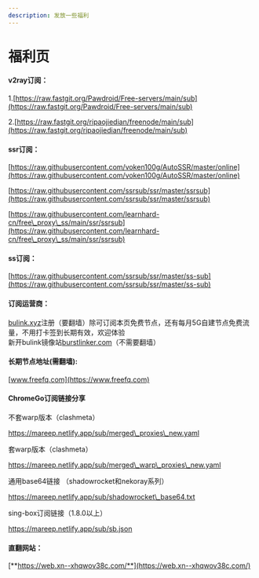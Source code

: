```yaml
---
description: 发放一些福利
---
```


# 福利页

#### v2ray订阅：

1.[https://raw.fastgit.org/Pawdroid/Free-servers/main/sub](https://raw.fastgit.org/Pawdroid/Free-servers/main/sub)

2.[https://raw.fastgit.org/ripaojiedian/freenode/main/sub](https://raw.fastgit.org/ripaojiedian/freenode/main/sub)

#### ssr订阅：

[https://raw.githubusercontent.com/voken100g/AutoSSR/master/online](https://raw.githubusercontent.com/voken100g/AutoSSR/master/online)

[https://raw.githubusercontent.com/ssrsub/ssr/master/ssrsub](https://raw.githubusercontent.com/ssrsub/ssr/master/ssrsub)

[https://raw.githubusercontent.com/learnhard-cn/free\_proxy\_ss/main/ssr/ssrsub](https://raw.githubusercontent.com/learnhard-cn/free\_proxy\_ss/main/ssr/ssrsub)

#### ss订阅：

[https://raw.githubusercontent.com/ssrsub/ssr/master/ss-sub](https://raw.githubusercontent.com/ssrsub/ssr/master/ss-sub)

#### 订阅运营商：

[bulink.xyz](https://bulink.xyz/)注册（要翻墙）除可订阅本页免费节点，还有每月5G自建节点免费流量，不用打卡签到长期有效，欢迎体验\
新开bulink镜像站[burstlinker.com](https://www.burstlinker.com/)（不需要翻墙）

#### 长期节点地址(需翻墙):

[www.freefq.com](https://www.freefq.com)

#### ChromeGo订阅链接分享

不套warp版本（clashmeta）

https://mareep.netlify.app/sub/merged\_proxies\_new.yaml

套warp版本（clashmeta）

https://mareep.netlify.app/sub/merged\_warp\_proxies\_new.yaml

通用base64链接 （shadowrocket和nekoray系列）

https://mareep.netlify.app/sub/shadowrocket\_base64.txt

sing-box订阅链接（1.8.0以上）

https://mareep.netlify.app/sub/sb.json

#### **直翻网站：**

[**https://web.xn--xhqwov38c.com/**](https://web.xn--xhqwov38c.com/)
